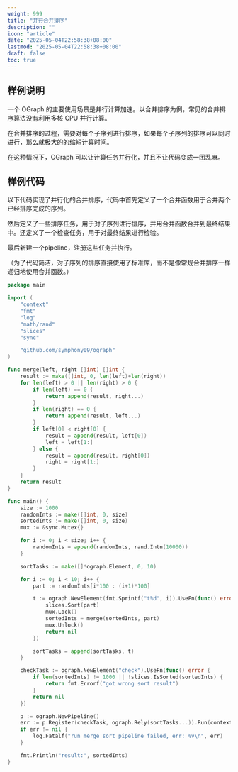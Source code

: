 ```yaml
---
weight: 999
title: "并行合并排序"
description: ""
icon: "article"
date: "2025-05-04T22:58:38+08:00"
lastmod: "2025-05-04T22:58:38+08:00"
draft: false
toc: true
---
```


## 样例说明

一个 OGraph 的主要使用场景是并行计算加速。以合并排序为例，常见的合并排序算法没有利用多核 CPU 并行计算。

在合并排序的过程，需要对每个子序列进行排序，如果每个子序列的排序可以同时进行，那么就极大的的缩短计算时间。

在这种情况下，OGraph 可以让计算任务并行化，并且不让代码变成一团乱麻。

## 样例代码

以下代码实现了并行化的合并排序，代码中首先定义了一个合并函数用于合并两个已经排序完成的序列。

然后定义了一些排序任务，用于对子序列进行排序，并用合并函数合并到最终结果中。还定义了一个检查任务，用于对最终结果进行检验。

最后新建一个pipeline，注册这些任务并执行。

（为了代码简洁，对子序列的排序直接使用了标准库，而不是像常规合并排序一样递归地使用合并函数。）

```go
package main

import (
	"context"
	"fmt"
	"log"
	"math/rand"
	"slices"
	"sync"

	"github.com/symphony09/ograph"
)

func merge(left, right []int) []int {
	result := make([]int, 0, len(left)+len(right))
	for len(left) > 0 || len(right) > 0 {
		if len(left) == 0 {
			return append(result, right...)
		}
		if len(right) == 0 {
			return append(result, left...)
		}
		if left[0] < right[0] {
			result = append(result, left[0])
			left = left[1:]
		} else {
			result = append(result, right[0])
			right = right[1:]
		}
	}
	return result
}

func main() {
	size := 1000
	randomInts := make([]int, 0, size)
	sortedInts := make([]int, 0, size)
	mux := &sync.Mutex{}

	for i := 0; i < size; i++ {
		randomInts = append(randomInts, rand.Intn(10000))
	}

	sortTasks := make([]*ograph.Element, 0, 10)

	for i := 0; i < 10; i++ {
		part := randomInts[i*100 : (i+1)*100]

		t := ograph.NewElement(fmt.Sprintf("t%d", i)).UseFn(func() error {
			slices.Sort(part)
			mux.Lock()
			sortedInts = merge(sortedInts, part)
			mux.Unlock()
			return nil
		})

		sortTasks = append(sortTasks, t)
	}

	checkTask := ograph.NewElement("check").UseFn(func() error {
		if len(sortedInts) != 1000 || !slices.IsSorted(sortedInts) {
			return fmt.Errorf("got wrong sort result")
		}
		return nil
	})

	p := ograph.NewPipeline()
	err := p.Register(checkTask, ograph.Rely(sortTasks...)).Run(context.Background(), nil)
	if err != nil {
		log.Fatalf("run merge sort pipeline failed, err: %v\n", err)
	}

	fmt.Println("result:", sortedInts)
}
```